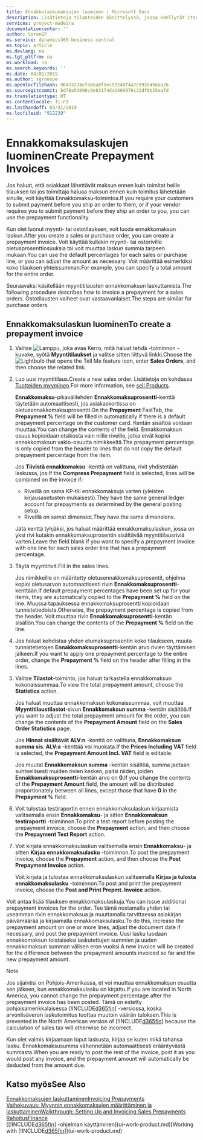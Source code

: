 ```yaml
---
title: Ennakkolaskumaksujen luominen | Microsoft Docs
description: Lisätietoja tilanteiden käsittelyssä, jossa edellytät itse ennakkomaksua toimittajasi edellyttää sitä.
services: project-madeira
documentationcenter: ''
author: SorenGP
ms.service: dynamics365-business-central
ms.topic: article
ms.devlang: na
ms.tgt_pltfrm: na
ms.workload: na
ms.search.keywords: ''
ms.date: 04/01/2019
ms.author: sgroespe
ms.openlocfilehash: 96433274efa8ea8f5ec93248f4a7c992e456aa26
ms.sourcegitcommit: bd78a5d990c9e83174da1409076c22df8b35eafd
ms.translationtype: HT
ms.contentlocale: fi-FI
ms.lasthandoff: 03/31/2019
ms.locfileid: "912239"
---
```

# <a name="create-prepayment-invoices"></a><span data-ttu-id="e6a16-103">Ennakkomaksulaskujen luominen</span><span class="sxs-lookup"><span data-stu-id="e6a16-103">Create Prepayment Invoices</span></span>
<span data-ttu-id="e6a16-104">Jos haluat, että asiakkaat lähettävät maksun ennen kuin toimitat heille tilauksen tai jos toimittaja haluaa maksun ennen kuin toimitus lähetetään sinulle, voit käyttää Ennakkomaksu-toimintoa.</span><span class="sxs-lookup"><span data-stu-id="e6a16-104">If you require your customers to submit payment before you ship an order to them, or if your vendor requires you to submit payment before they ship an order to you, you can use the prepayment functionality.</span></span>  

<span data-ttu-id="e6a16-105">Kun olet luonut myynti- tai ostotilauksen, voit luoda ennakkomaksun laskun.</span><span class="sxs-lookup"><span data-stu-id="e6a16-105">After you create a sales or purchase order, you can create a prepayment invoice.</span></span> <span data-ttu-id="e6a16-106">Voit käyttää kullekin myynti- tai ostoriville oletusprosenttiosuuksia tai voit muuttaa laskun summia tarpeen mukaan.</span><span class="sxs-lookup"><span data-stu-id="e6a16-106">You can use the default percentages for each sales or purchase line, or you can adjust the amount as necessary.</span></span> <span data-ttu-id="e6a16-107">Voit määrittää esimerkiksi koko tilauksen yhteissumman.</span><span class="sxs-lookup"><span data-stu-id="e6a16-107">For example, you can specify a total amount for the entire order.</span></span>  

<span data-ttu-id="e6a16-108">Seuraavaksi käsitellään myyntitilausten ennakkomaksun laskuttamista.</span><span class="sxs-lookup"><span data-stu-id="e6a16-108">The following procedure describes how to invoice a prepayment for a sales orders.</span></span> <span data-ttu-id="e6a16-109">Ostotilausten vaiheet ovat vastaavanlaiset.</span><span class="sxs-lookup"><span data-stu-id="e6a16-109">The steps are similar for purchase orders.</span></span>  

## <a name="to-create-a-prepayment-invoice"></a><span data-ttu-id="e6a16-110">Ennakkomaksulaskun luominen</span><span class="sxs-lookup"><span data-stu-id="e6a16-110">To create a prepayment invoice</span></span>  
1. <span data-ttu-id="e6a16-111">Valitse ![Lamppu, joka avaa Kerro, mitä haluat tehdä -toiminnon](media/ui-search/search_small.png "Kerro, mitä haluat tehdä") -kuvake, syötä **Myyntitilaukset** ja valitse sitten liittyvä linkki.</span><span class="sxs-lookup"><span data-stu-id="e6a16-111">Choose the ![Lightbulb that opens the Tell Me feature](media/ui-search/search_small.png "Tell me what you want to do") icon, enter **Sales Orders**, and then choose the related link.</span></span>  
2. <span data-ttu-id="e6a16-112">Luo uusi myyntitilaus.</span><span class="sxs-lookup"><span data-stu-id="e6a16-112">Create a new sales order.</span></span> <span data-ttu-id="e6a16-113">Lisätietoja on kohdassa [Tuotteiden myyminen](sales-how-sell-products.md).</span><span class="sxs-lookup"><span data-stu-id="e6a16-113">For more information, see [sell Products](sales-how-sell-products.md).</span></span>  

    <span data-ttu-id="e6a16-114">**Ennakkomaksu**-pikavälilehden **Ennakkomaksuprosentti**-kenttä täytetään automaattisesti, jos asiakaskortissa on oletusennakkomaksuprosentti.</span><span class="sxs-lookup"><span data-stu-id="e6a16-114">On the **Prepayment** FastTab, the **Prepayment %** field will be filled in automatically if there is a default prepayment percentage on the customer card.</span></span> <span data-ttu-id="e6a16-115">Kentän sisältöä voidaan muuttaa.</span><span class="sxs-lookup"><span data-stu-id="e6a16-115">You can change the contents of the field.</span></span> <span data-ttu-id="e6a16-116">Ennakkomaksun osuus kopioidaan otsikosta vain niille riveille, jotka eivät kopioi ennakkomaksun vakio-osuutta nimikkeeltä.</span><span class="sxs-lookup"><span data-stu-id="e6a16-116">The prepayment percentage is only copied from the header to lines that do not copy the default prepayment percentage from the item.</span></span>  

    <span data-ttu-id="e6a16-117">Jos **Tiivistä ennakkomaksu** -kenttä on valittuna, rivit yhdistetään laskussa, jos:</span><span class="sxs-lookup"><span data-stu-id="e6a16-117">If the **Compress Prepayment** field is selected, lines will be combined on the invoice if:</span></span>  
    - <span data-ttu-id="e6a16-118">Riveillä on sama KP-tili ennakkomaksuja varten (yleisten kirjausasetusten mukaisesti).</span><span class="sxs-lookup"><span data-stu-id="e6a16-118">They have the same general ledger account for prepayments as determined by the general posting setup.</span></span>  
    - <span data-ttu-id="e6a16-119">Riveillä on samat dimensiot.</span><span class="sxs-lookup"><span data-stu-id="e6a16-119">They have the same dimensions.</span></span>  

    <span data-ttu-id="e6a16-120">Jätä kenttä tyhjäksi, jos haluat määrittää ennakkomaksulaskun, jossa on yksi rivi kutakin ennakkomaksuprosentin sisältävää myyntitilausriviä varten.</span><span class="sxs-lookup"><span data-stu-id="e6a16-120">Leave the field blank if you want to specify a prepayment invoice with one line for each sales order line that has a prepayment percentage.</span></span>  

3. <span data-ttu-id="e6a16-121">Täytä myyntirivit.</span><span class="sxs-lookup"><span data-stu-id="e6a16-121">Fill in the sales lines.</span></span>  

    <span data-ttu-id="e6a16-122">Jos nimikkeille on määritetty oletusennakkomaksuprosentit, ohjelma kopioi oletusarvon automaattisesti rivin **Ennakkomaksuprosentti**-kenttään.</span><span class="sxs-lookup"><span data-stu-id="e6a16-122">If default prepayment percentages have been set up for your items, they are automatically copied to the **Prepayment %** field on the line.</span></span> <span data-ttu-id="e6a16-123">Muussa tapauksessa ennakkomaksuprosentti kopioidaan tunnistetiedoista.</span><span class="sxs-lookup"><span data-stu-id="e6a16-123">Otherwise, the prepayment percentage is copied from the header.</span></span> <span data-ttu-id="e6a16-124">Voit muuttaa rivin **Ennakkomaksuprosentti**-kentän sisällön.</span><span class="sxs-lookup"><span data-stu-id="e6a16-124">You can change the contents of the **Prepayment %** field on the line.</span></span>  
4. <span data-ttu-id="e6a16-125">Jos haluat kohdistaa yhden etumaksuprosentin koko tilaukseen, muuta tunnistetietojen **Ennakkomaksuprosentti**-kentän arvo rivien täyttämisen jälkeen.</span><span class="sxs-lookup"><span data-stu-id="e6a16-125">If you want to apply one prepayment percentage to the entire order, change the **Prepayment %** field on the header after filling in the lines.</span></span>  
5. <span data-ttu-id="e6a16-126">Valitse **Tilastot**-toiminto, jos haluat tarkastella ennakkomaksun kokonaissummaa.</span><span class="sxs-lookup"><span data-stu-id="e6a16-126">To view the total prepayment amount, choose the **Statistics** action.</span></span>

    <span data-ttu-id="e6a16-127">Jos haluat muuttaa ennakkomaksun kokonaissummaa, voit muuttaa **Myyntitilaustilastot**-sivun **Ennakkomaksun summa** -kentän sisältöä.</span><span class="sxs-lookup"><span data-stu-id="e6a16-127">If you want to adjust the total prepayment amount for the order, you can change the contents of the **Prepayment Amount** field on the **Sales Order Statistics** page.</span></span>  

    <span data-ttu-id="e6a16-128">Jos **Hinnat sisältävät ALV:n** -kenttä on valittuna, **Ennakkomaksun summa sis. ALV:a** -kenttää voi muokata.</span><span class="sxs-lookup"><span data-stu-id="e6a16-128">If the **Prices Including VAT** field is selected, the **Prepayment Amount Incl. VAT** field is editable.</span></span>  

    <span data-ttu-id="e6a16-129">Jos muutat **Ennakkomaksun summa** -kentän sisältöä, summa jaetaan suhteellisesti muiden rivien kesken, paitsi niiden, joiden **Ennakkomaksuprosentti**-kentän arvo on **0**.</span><span class="sxs-lookup"><span data-stu-id="e6a16-129">If you change the contents of the **Prepayment Amount** field, the amount will be distributed proportionately between all lines, except those that have **0** in the **Prepayment %** field.</span></span>  
6. <span data-ttu-id="e6a16-130">Voit tulostaa testiraportin ennen ennakkomaksulaskun kirjaamista valitsemalla ensin **Ennakkomaksu**- ja sitten **Ennakkomaksun testiraportti** -toiminnon.</span><span class="sxs-lookup"><span data-stu-id="e6a16-130">To print a test report before posting the prepayment invoice, choose the **Prepayment** action, and then choose the **Prepayment Test Report** action.</span></span>  
7. <span data-ttu-id="e6a16-131">Voit kirjata ennakkomaksulaskun valitsemalla ensin **Ennakkomaksu**- ja sitten **Kirjaa ennakkomaksulasku** -toiminnon.</span><span class="sxs-lookup"><span data-stu-id="e6a16-131">To post the prepayment invoice, choose the **Prepayment** action, and then choose the **Post Prepayment Invoice** action.</span></span>  

    <span data-ttu-id="e6a16-132">Voit kirjata ja tulostaa ennakkomaksulaskun valitsemalla **Kirjaa ja tulosta ennakkomaksulasku** -toiminnon.</span><span class="sxs-lookup"><span data-stu-id="e6a16-132">To post and print the prepayment invoice, choose the **Post and Print Prepmt. Invoice** action.</span></span>  

<span data-ttu-id="e6a16-133">Voit antaa lisää tilauksen ennakkomaksulaskuja.</span><span class="sxs-lookup"><span data-stu-id="e6a16-133">You can issue additional prepayment invoices for the order.</span></span> <span data-ttu-id="e6a16-134">Tee tämä nostamalla yhden tai useamman rivin ennakkomaksua ja muuttamalla tarvittaessa asiakirjan päivämäärää ja kirjaamalla ennakkomaksulasku.</span><span class="sxs-lookup"><span data-stu-id="e6a16-134">To do this, increase the prepayment amount on one or more lines, adjust the document date if necessary, and post the prepayment invoice.</span></span> <span data-ttu-id="e6a16-135">Uusi lasku luodaan ennakkomaksun toistaiseksi laskutettujen summien ja uuden ennakkomaksun summan välisen eron vuoksi.</span><span class="sxs-lookup"><span data-stu-id="e6a16-135">A new invoice will be created for the difference between the prepayment amounts invoiced so far and the new prepayment amount.</span></span>  

> [!NOTE]  
>  <span data-ttu-id="e6a16-136">Jos sijaintisi on Pohjois-Amerikassa, et voi muuttaa ennakkomaksun osuutta sen jälkeen, kun ennakkomaksulasku on kirjattu.</span><span class="sxs-lookup"><span data-stu-id="e6a16-136">If you are located in North America, you cannot change the prepayment percentage after the prepayment invoice has been posted.</span></span> <span data-ttu-id="e6a16-137">Tämä on estetty pohjoisamerikkalaisessa [!INCLUDE[d365fin](includes/d365fin_md.md)] -versiossa, koska arvonlisäveron laskutoimitus tuottaa muutoin väärän tuloksen.</span><span class="sxs-lookup"><span data-stu-id="e6a16-137">This is prevented in the North American version of [!INCLUDE[d365fin](includes/d365fin_md.md)] because the calculation of sales tax will otherwise be incorrect.</span></span>  

 <span data-ttu-id="e6a16-138">Kun olet valmis kirjaamaan loput laskusta, kirjaa se kuten mikä tahansa lasku. Ennakkomaksusumma vähennetään automaattisesti erääntyvästä summasta.</span><span class="sxs-lookup"><span data-stu-id="e6a16-138">When you are ready to post the rest of the invoice, post it as you would post any invoice, and the prepayment amount will automatically be deducted from the amount due.</span></span>  

## <a name="see-also"></a><span data-ttu-id="e6a16-139">Katso myös</span><span class="sxs-lookup"><span data-stu-id="e6a16-139">See Also</span></span>  
[<span data-ttu-id="e6a16-140">Ennakkomaksujen laskuttaminen</span><span class="sxs-lookup"><span data-stu-id="e6a16-140">Invoicing Prepayments</span></span>](finance-invoice-prepayments.md)  
[<span data-ttu-id="e6a16-141">Vaihekuvaus: Myynnin ennakkomaksujen määrittäminen ja laskuttaminen</span><span class="sxs-lookup"><span data-stu-id="e6a16-141">Walkthrough: Setting Up and Invoicing Sales Prepayments</span></span>](walkthrough-setting-up-and-invoicing-sales-prepayments.md)  
[<span data-ttu-id="e6a16-142">Rahoitus</span><span class="sxs-lookup"><span data-stu-id="e6a16-142">Finance</span></span>](finance.md)  
<span data-ttu-id="e6a16-143">[[!INCLUDE[d365fin](includes/d365fin_md.md)] -ohjelman käyttäminen](ui-work-product.md)</span><span class="sxs-lookup"><span data-stu-id="e6a16-143">[Working with [!INCLUDE[d365fin](includes/d365fin_md.md)]](ui-work-product.md)</span></span>
